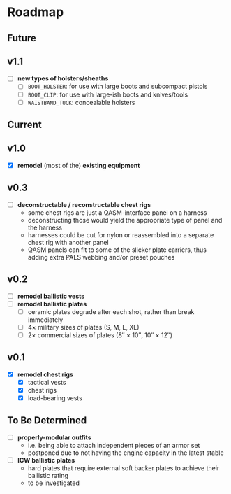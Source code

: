 # Roadmap

## Future

## v1.1

- [ ] **new types of holsters/sheaths**
  - [ ] `BOOT_HOLSTER`: for use with large boots and subcompact pistols
  - [ ] `BOOT_CLIP`: for use with large-ish boots and knives/tools
  - [ ] `WAISTBAND_TUCK`: concealable holsters

## Current

## v1.0

- [x] **remodel** (most of the) **existing equipment**

## v0.3

- [ ] **deconstructable / reconstructable chest rigs**
  - some chest rigs are just a QASM-interface panel on a harness
  - deconstructing those would yield the appropriate type of panel and the harness
  - harnesses could be cut for nylon or reassembled into a separate chest rig with another panel
  - QASM panels can fit to some of the slicker plate carriers, thus adding extra PALS webbing and/or preset pouches

## v0.2

- [ ] **remodel ballistic vests**
- [ ] **remodel ballistic plates**
  - [ ] ceramic plates degrade after each shot, rather than break immediately
  - [ ] 4× military sizes of plates (S, M, L, XL)
  - [ ] 2× commercial sizes of plates (8″ × 10″, 10″ × 12″)

## v0.1

- [x] **remodel chest rigs**
  - [x] tactical vests
  - [x] chest rigs
  - [x] load-bearing vests

## To Be Determined

- [ ] **properly-modular outfits**
  - i.e. being able to attach independent pieces of an armor set
  - postponed due to not having the engine capacity in the latest stable
- [ ] **ICW ballistic plates**
  - hard plates that require external soft backer plates to achieve their ballistic rating
  - to be investigated
